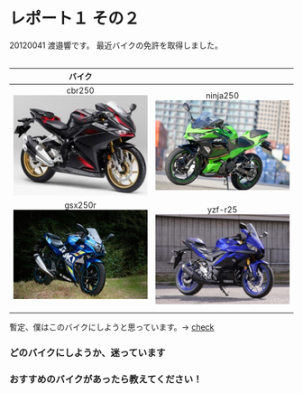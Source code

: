 # レポート１ その２

20120041 渡邉響です。
最近バイクの免許を取得しました。
<br><br>

|   バイク    ||
| :---: | :---: |
| cbr250<br>![this is image](cbr250.jpg) | ninja250<br>![this is image](Ninja250.jpg) |
| gsx250r<br>![this is image](gsx250r.jpg)<br><br> | yzf-r25<br>![this is image](yzf-r25.jpg) |

暫定、僕はこのバイクにしようと思っています。→
[check](https://www.l-bike.com/lbcms/wp-content/uploads/2020/03/LB084_KAWASAKI_Ninja250_01.jpg)
 

### どのバイクにしようか、迷っています
### おすすめのバイクがあったら教えてください！

